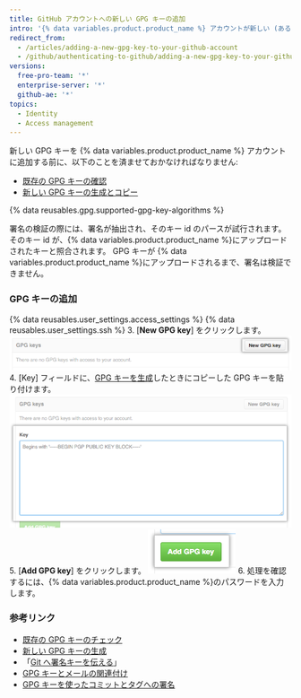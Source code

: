 ```yaml
---
title: GitHub アカウントへの新しい GPG キーの追加
intro: '{% data variables.product.product_name %} アカウントが新しい (あるいは既存の) GPG キーを使うように設定するには、そのキーを {% data variables.product.product_name %} アカウントに追加する必要もあります。'
redirect_from:
  - /articles/adding-a-new-gpg-key-to-your-github-account
  - /github/authenticating-to-github/adding-a-new-gpg-key-to-your-github-account
versions:
  free-pro-team: '*'
  enterprise-server: '*'
  github-ae: '*'
topics:
  - Identity
  - Access management
---
```


新しい GPG キーを {% data variables.product.product_name %} アカウントに追加する前に、以下のことを済ませておかなければなりません:
- [既存の GPG キーの確認](/articles/checking-for-existing-gpg-keys)
- [新しい GPG キーの生成とコピー](/articles/generating-a-new-gpg-key)

{% data reusables.gpg.supported-gpg-key-algorithms %}

署名の検証の際には、署名が抽出され、そのキー id のパースが試行されます。 そのキー id が、{% data variables.product.product_name %}にアップロードされたキーと照合されます。 GPG キーが {% data variables.product.product_name %}にアップロードされるまで、署名は検証できません。

### GPG キーの追加

{% data reusables.user_settings.access_settings %}
{% data reusables.user_settings.ssh %}
3. [**New GPG key**] をクリックします。 ![GPG キーボタン](/assets/images/help/settings/gpg-add-gpg-key.png)
4. [Key] フィールドに、[GPG キーを生成](/articles/generating-a-new-gpg-key)したときにコピーした GPG キーを貼り付けます。 ![キーフィールド](/assets/images/help/settings/gpg-key-paste.png)
5. [**Add GPG key**] をクリックします。 ![キーの追加ボタン](/assets/images/help/settings/gpg-add-key.png)
6. 処理を確認するには、{% data variables.product.product_name %}のパスワードを入力します。

### 参考リンク

* [既存の GPG キーのチェック](/articles/checking-for-existing-gpg-keys)
* [新しい GPG キーの生成](/articles/generating-a-new-gpg-key)
* 「[Git へ署名キーを伝える](/articles/telling-git-about-your-signing-key)」
* [GPG キーとメールの関連付け](/articles/associating-an-email-with-your-gpg-key)
* [GPG キーを使ったコミットとタグへの署名](/articles/signing-commits-and-tags-using-gpg)
